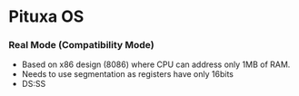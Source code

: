 # Pituxa OS

### Real Mode (Compatibility Mode)
- Based on x86 design (8086) where CPU can address only 1MB of RAM.
- Needs to use segmentation as registers have only 16bits
 - DS:SS
